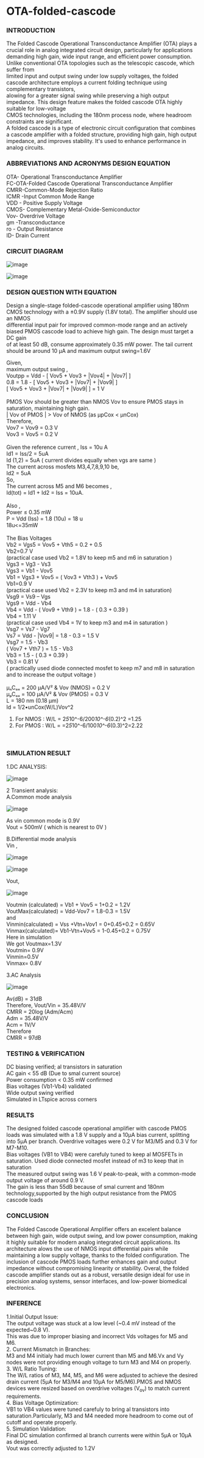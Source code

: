 <h1> OTA-folded-cascode</h1>

### INTRODUCTION <br>
 The Folded Cascode Operational Transconductance Amplifier (OTA) plays a crucial role in analog integrated circuit design, particularly for applications<br>
 demanding high gain, wide input range, and efficient power consumption. Unlike conventional OTA topologies such as the telescopic cascode, which suffer from<br>
 limited input and output swing under low supply voltages, the folded cascode architecture employs a current folding technique using complementary transistors,<br>
 alowing for a greater signal swing while preserving a high output impedance. This design feature makes the folded cascode OTA highly suitable for low-voltage<br>
 CMOS technologies, including the 180nm process node, where headroom constraints are significant.<br>
 A folded cascode is a type of electronic circuit configuration that combines a cascode amplifier with a folded structure, providing high gain, high output impedance, and improves stability. It's used to enhance performance in analog circuits.<br>

### ABBREVIATIONS AND ACRONYMS DESIGN EQUATION<br>
 OTA- Operational Transconductance Amplifier<br>
 FC-OTA-Folded Cascode Operational Transconductance Amplifier<br>
 CMRR-Common-Mode Rejection Ratio<br>
 ICMR -Input Common Mode Range<br>
  VDD - Positive Supply Voltage<br>
 CMOS- Complementary Metal-Oxide-Semiconductor<br>
 Vov- Overdrive Voltage<br>
 gm -Transconductance<br>
 ro - Output Resistance<br>
 ID- Drain Current<br>

  ### CIRCUIT DIAGRAM<br>
  
![image](https://github.com/user-attachments/assets/b1ae6cdf-4e13-46df-8ad6-68240d2f1156)

![image](https://github.com/user-attachments/assets/97bfa289-b904-4c7b-856e-ca98947a7970)


### DESIGN QUESTION WITH EQUATION<br>
 Design a single-stage folded-cascode operational amplifier using 180nm CMOS technology with a ±0.9V supply (1.8V total). The amplifier should use an NMOS<br>
 differential input pair for improved common-mode range and an actively biased PMOS cascode load to achieve high gain. The design must target a DC gain<br>
 of at least 50 dB, consume approximately 0.35 mW power. The tail current should be around 10 µA and maximum output swing=1.6V<br>

 Given,<br>
maximum output swing ,<br>
Voutpp = Vdd - [ Vov5 + Vov3 + |Vov4| + |Vov7| ]<br>
0.8 = 1.8 - [ Vov5 + Vov3 + |Vov7| + |Vov9| ]<br>
[ Vov5 + Vov3 + |Vov7| + |Vov9| ] = 1 V<br>
<br>
PMOS Vov should be greater than NMOS Vov to ensure PMOS stays in saturation, maintaining high gain.<br>
| Vov of PMOS | > Vov of NMOS (as μpCox < μnCox)<br>
Therefore,<br>
Vov7 = Vov9 = 0.3 V<br>
Vov3 = Vov5 = 0.2 V<br>
<br>
Given the reference current , Iss = 10u A<br>
Id1 = Iss/2 = 5uA<br>
Id (1,2) = 5uA ( current divides equally when vgs are same )<br>
The current across mosfets M3,4,7,8,9,10 be,<br>
Id2 = 5uA<br>
So,<br>
The current across M5 and M6 becomes  ,<br>
Id(tot) = Id1 + Id2 = Iss = 10uA.<br>
<br>
Also ,<br>
Power ≤ 0.35 mW<br>
P = Vdd (Iss) = 1.8 (10u) = 18 u<br>
18u<=35mW<br>
<br>
The Bias Voltages<br>
Vb2 = Vgs5 = Vov5 + Vth5 = 0.2 + 0.5<br>
Vb2=0.7  V<br>
(practical case used Vb2 = 1.8V to keep m5 and m6 in saturation )<br>
Vgs3 = Vg3 - Vs3<br>
Vgs3 = Vb1 - Vov5<br>
Vb1 = Vgs3 + Vov5 = ( Vov3 + Vth3 ) + Vov5<br>
Vb1=0.9 V<br>
(practical case used Vb2 = 2.3V to keep m3 and m4 in saturation)<br>
Vsg9 = Vs9 – Vgs<br>
Vgs9 = Vdd - Vb4<br>
Vb4 = Vdd - ( Vov9 + Vth9 ) = 1.8 - ( 0.3 + 0.39 )<br>
Vb4 = 1.11 V<br>
(practical case used Vb4 = 1V to keep m3 and m4 in saturation )<br>
Vsg7 = Vs7 - Vg7<br>
Vs7 = Vdd - |Vov9| = 1.8 - 0.3 = 1.5 V<br>
Vsg7 = 1.5 - Vb3<br>
( Vov7 + Vth7 ) = 1.5 - Vb3<br>
Vb3 = 1.5 - ( 0.3 + 0.39 )<br>
Vb3 = 0.81 V<br>
( practically used diode connected mosfet to keep m7 and m8 in saturation and to increase the output voltage )<br>
<br>
μₙCₒₓ = 200 μA/V² & Vov (NMOS) = 0.2 V<br>
μₚCₒₓ = 100 μA/V² & Vov (PMOS) = 0.3 V<br>
L = 180 nm (0.18 µm)<br>
Id = 1/2•unCox(W/L)Vov^2<br>
1. For NMOS : W/L = 2*5*10^-6/200*10^-6*(0.2)^2 =1.25<br>
2. For PMOS : W/L = =2*5*10^-6/100*10^-6*(0.3)^2=2.22<br>
<br>

###  SIMULATION RESULT<br>

 1.DC ANALYSIS:<br>
 
![image](https://github.com/user-attachments/assets/2c4b5c95-0cc5-42a5-bab0-2a3c288a705e)

 2 Transient analysis:<br>
A.Common mode analysis<br>

![image](https://github.com/user-attachments/assets/9e606c75-3f23-4884-9115-9c464082a687)


 As vin common mode is 0.9V<br>
 Vout = 500mV ( which is nearest to 0V )<br>

 B.Differential mode analysis<br>
 Vin ,<br>

![image](https://github.com/user-attachments/assets/8b2995e1-4239-42c7-9305-3dd70c364c4e)

![image](https://github.com/user-attachments/assets/75f491b9-0800-4de4-bacc-c967f46c2e4d)


 Vout,<br>

 ![image](https://github.com/user-attachments/assets/aef59323-f019-4da3-b248-c1c14994ab58)

 Voutmin (calculated) = Vb1 + Vov5 = 1+0.2 = 1.2V<br>
 VoutMax(calculated) = Vdd-Vov7 = 1.8-0.3 = 1.5V<br>
 and<br>
 Vinmin(calculated) = Vss +Vtn+Vov1 = 0+0.45+0.2 = 0.65V<br>
 Vinmax(calculated)= Vb1-Vtn+Vov5 = 1-0.45+0.2 = 0.75V<br>
 Here in simulation<br>
 We got Voutmax=1.3V<br>
 Voutmin= 0.9V<br>
 Vinmin=0.5V<br>
 Vinmax= 0.8V<br>

  3.AC Analysis<br>

![image](https://github.com/user-attachments/assets/f83444d5-8f7a-4199-b7d6-44642f40c80b)


 Av(dB) = 31dB<br>
 Therefore, Vout/Vin = 35.48V/V<br>
 CMRR = 20log (Adm/Acm)<br>
 Adm = 35.48V/V<br>
 Acm = 1V/V<br>
 Therefore<br>
 CMRR = 97dB<br>

 
 ### TESTING & VERIFICATION<br>
 DC biasing verified; al transistors in saturation<br>
 AC gain < 55 dB (Due to smal current source)<br>
 Power consumption < 0.35 mW confirmed<br>
 Bias voltages (Vb1-Vb4) validated<br>
 Wide output swing verified<br>
 Simulated in LTspice across corners<br>

 
 ###  RESULTS<br>
 The designed folded cascode operational amplifier with cascode PMOS loads was simulated with a 1.8 V supply and a 10µA bias current, splitting into 5µA
 per branch. Overdrive voltages were 0.2 V for M3/M5 and 0.3 V for M7-M10.<br>
 Bias voltages (VB1 to VB4) were carefuly tuned to keep al MOSFETs in saturation. Used diode connected mosfet instead of m3 to keep that in
 saturation<br>
 The measured output swing was 1.6 V peak-to-peak, with a common-mode output voltage of around 0.9 V.<br>
 The gain is less than 55dB because of smal current and 180nm technology,supported by the high output resistance from the PMOS cascode loads<br>
  
 ### CONCLUSION<br>
 The Folded Cascode Operational Amplifier offers an excelent balance between high gain, wide output swing, and low power consumption, making it
 highly suitable for modern analog integrated circuit applications. Its architecture alows the use of NMOS input differential pairs while maintaining a low supply
 voltage, thanks to the folded configuration. The inclusion of cascode PMOS loads further enhances gain and output impedance without compromising linearity
 or stability. Overal, the folded cascode amplifier stands out as a robust, versatile design ideal for use in precision analog systems, sensor interfaces, and low-power biomedical electronics.<br>

 ### INFERENCE <br>
 1.Initial Output Issue:<br>
 The output voltage was stuck at a low level (~0.4 mV instead of the expected~0.8 V).<br>
 This was due to improper biasing and incorrect Vds voltages for M5 and M6.<br>
 2. Current Mismatch in Branches:<br>
 M3 and M4 initialy had much lower current than M5 and M6.Vx and Vy nodes were not providing enough voltage to turn M3 and M4 on properly.<br>
 3. W/L Ratio Tuning:<br>
 The W/L ratios of M3, M4, M5, and M6 were adjusted to achieve the desired drain current (5μA for M3/M4 and 10μA for M5/M6).PMOS and NMOS
 devices were resized based on overdrive voltages (V<sub>ov</sub>) to match
 current requirements.<br>
 4. Bias Voltage Optimization:<br>
 VB1 to VB4 values were tuned carefuly to bring al transistors into saturation.Particularly, M3 and M4 needed more headroom to come out of cutoff and operate properly.<br>
 5. Simulation Validation:<br>
 Final DC simulation confirmed al branch currents were within 5μA or 10μA as designed.<br>
 Vout was correctly adjusted to 1.2V<br>

